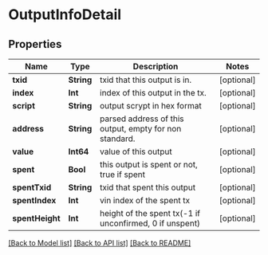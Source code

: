 # OutputInfoDetail

## Properties
Name | Type | Description | Notes
------------ | ------------- | ------------- | -------------
**txid** | **String** | txid that this output is in. | [optional] 
**index** | **Int** | index of this output in the tx. | [optional] 
**script** | **String** | output scrypt in hex format | [optional] 
**address** | **String** | parsed address of this output, empty for non standard. | [optional] 
**value** | **Int64** | value of this output | [optional] 
**spent** | **Bool** | this output is spent or not, true if spent | [optional] 
**spentTxid** | **String** | txid that spent this output | [optional] 
**spentIndex** | **Int** | vin index of the spent tx | [optional] 
**spentHeight** | **Int** | height of the spent tx(-1 if unconfirmed, 0 if unspent) | [optional] 

[[Back to Model list]](../README.md#documentation-for-models) [[Back to API list]](../README.md#documentation-for-api-endpoints) [[Back to README]](../README.md)



